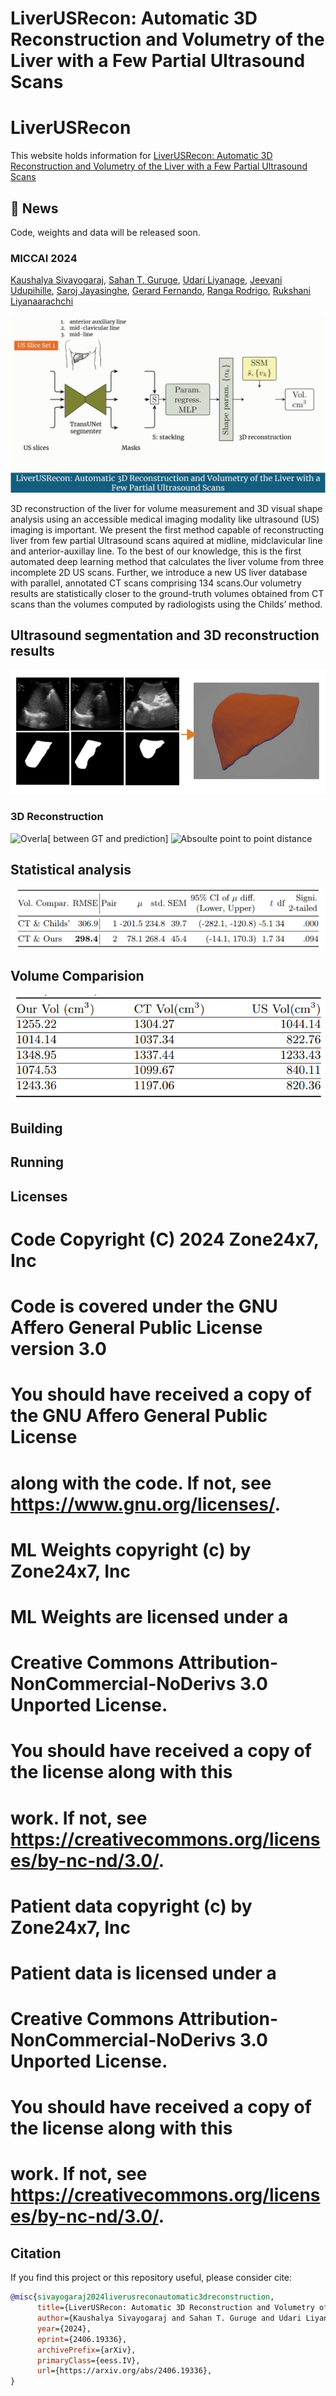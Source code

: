 # LiverUSRecon: Automatic 3D Reconstruction and Volumetry of the Liver with a Few Partial Ultrasound Scans

# LiverUSRecon
This website holds information for [LiverUSRecon: Automatic 3D Reconstruction and Volumetry of the Liver with a Few Partial Ultrasound Scans](https://arxiv.org/pdf/2406.19336)

## 📰 News
Code, weights and data will be released soon.

###  MICCAI 2024

[Kaushalya Sivayogaraj](170597a@uom.lk), 
[Sahan T. Guruge](sahang@physiol.cmb.ac.lk), [Udari Liyanage](udari@anat.cmb.ac.lk),
[Jeevani Udupihille](jeevani.udupihille@med.pdn.ac.lk),  [Saroj Jayasinghe](saroj@clinmed.cmb.ac.lk),
[Gerard Fernando](gerardf@zone24x7.com),  [Ranga Rodrigo](ranga@uom.lk), 
[Rukshani Liyanaarachchi](rukshanil@uom.lk)

![Interpolate start reference image.](./videos/usliverrecon_fo_gif.gif)

3D reconstruction of the liver for volume measurement and 3D visual shape
analysis using an accessible medical imaging modality like ultrasound (US)
imaging is important. We present the first method capable of reconstructing
liver from few partial Ultrasound scans aquired at midline, midclavicular line
and anterior-auxillay line. To the best of our knowledge, this is the first automated deep learning method
that calculates the liver volume from three incomplete 2D US scans. Further,
we introduce a new US liver database with parallel, annotated CT scans
comprising 134 scans.Our volumetry results are statistically closer to the ground-truth volumes
obtained from CT scans than the volumes computed by radiologists using the
Childs’ method.

## Ultrasound segmentation and 3D reconstruction results
![Overall framework 3D Reconstruction](./videos/3d.gif)


### 3D Reconstruction
![Overla[ between GT and prediction]](./videos/overlap.gif)
![Absoulte point to point distance](./videos/distance.gif)

## Statistical analysis

![Main Results](./images/main_results.PNG)

## Volume Comparision

![Volume comparision](./images/volumes.PNG)

## Building

## Running

## Licenses

# Code Copyright (C) 2024 Zone24x7, Inc
# 
# Code is covered under the GNU Affero General Public License version 3.0
# 
# You should have received a copy of the GNU Affero General Public License
# along with the code.  If not, see <https://www.gnu.org/licenses/>.


# ML Weights copyright (c) by Zone24x7, Inc
# 
# ML Weights are licensed under a
# Creative Commons Attribution-NonCommercial-NoDerivs 3.0 Unported License.
# 
# You should have received a copy of the license along with this
# work.  If not, see <https://creativecommons.org/licenses/by-nc-nd/3.0/>.


# Patient data copyright (c) by Zone24x7, Inc
# 
# Patient data is licensed under a
# Creative Commons Attribution-NonCommercial-NoDerivs 3.0 Unported License.
# 
# You should have received a copy of the license along with this
# work.  If not, see <https://creativecommons.org/licenses/by-nc-nd/3.0/>.


## Citation
If you find this project or this repository useful, please consider cite:

```bibtex
@misc{sivayogaraj2024liverusreconautomatic3dreconstruction,
      title={LiverUSRecon: Automatic 3D Reconstruction and Volumetry of the Liver with a Few Partial Ultrasound Scans}, 
      author={Kaushalya Sivayogaraj and Sahan T. Guruge and Udari Liyanage and Jeevani Udupihille and Saroj Jayasinghe and Gerard Fernando and Ranga Rodrigo and M. Rukshani Liyanaarachchi},
      year={2024},
      eprint={2406.19336},
      archivePrefix={arXiv},
      primaryClass={eess.IV},
      url={https://arxiv.org/abs/2406.19336}, 
}
```


